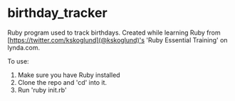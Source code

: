 # birthday_tracker
Ruby program used to track birthdays. Created while learning Ruby from [https://twitter.com/kskoglund](@kskoglund)'s 'Ruby Essential Training' on lynda.com.

To use:
1. Make sure you have Ruby installed
2. Clone the repo and 'cd' into it.
3. Run 'ruby init.rb'